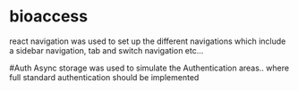 # bioaccess

react navigation was used to set up the different navigations which include a sidebar navigation, tab and switch navigation etc...

#Auth 
Async storage was used to simulate the Authentication areas.. where full standard authentication should be implemented
